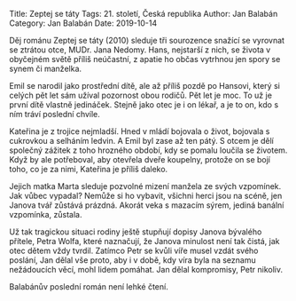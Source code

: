 Title: Zeptej se táty
Tags: 21. století, Česká republika
Author: Jan Balabán
Category: Jan Balabán
Date: 2019-10-14

Děj románu Zeptej se táty (2010) sleduje tři sourozence snažící se vyrovnat se ztrátou otce, MUDr. Jana Nedomy. Hans, nejstarší z nich, se života v obyčejném světě příliš neúčastní, z apatie ho občas vytrhnou jen spory se synem či manželka.

Emil se narodil jako prostřední dítě, ale až příliš pozdě po Hansovi, který si celých pět let sám užíval pozornost obou rodičů. Pět let je moc. To už je první dítě vlastně jedináček. Stejně jako otec je i on lékař, a je to on, kdo s ním tráví poslední chvíle.

Kateřina je z trojice nejmladší. Hned v mládí bojovala o život, bojovala s cukrovkou a selháním ledvin. A Emil byl zase až ten pátý. S otcem je dělí společný zážitek z toho hrozného období, kdy se pomalu loučila se životem. Když by ale potřeboval, aby otevřela dveře koupelny, protože on se bojí toho, co je za nimi, Kateřina je příliš daleko.

Jejich matka Marta sleduje pozvolné mizení manžela ze svých vzpomínek. Jak vůbec vypadal? Nemůže si ho vybavit, všichni herci jsou na scéně, jen Janova tvář zůstává prázdná. Akorát veka s mazacím sýrem, jediná banální vzpomínka, zůstala.

Už tak tragickou situaci rodiny ještě stupňují dopisy Janova bývalého přítele, Petra Wolfa, které naznačují, že Janova minulost není tak čistá, jak otec dětem vždy tvrdil. Zatímco Petr se kvůli víře musel vzdát svého poslání, Jan dělal vše proto, aby i v době, kdy víra byla na seznamu nežádoucích věcí, mohl lidem pomáhat. Jan dělal kompromisy, Petr nikoliv.

Balabánův poslední román není lehké čtení.



